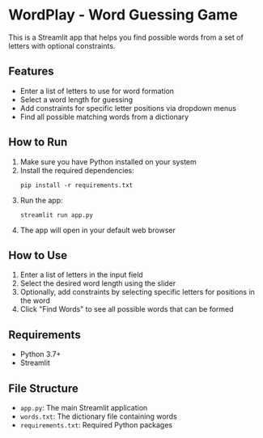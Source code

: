 # WordPlay - Word Guessing Game

This is a Streamlit app that helps you find possible words from a set of letters with optional constraints.

## Features

- Enter a list of letters to use for word formation
- Select a word length for guessing
- Add constraints for specific letter positions via dropdown menus
- Find all possible matching words from a dictionary

## How to Run

1. Make sure you have Python installed on your system
2. Install the required dependencies:
   ```
   pip install -r requirements.txt
   ```
3. Run the app:
   ```
   streamlit run app.py
   ```
4. The app will open in your default web browser

## How to Use

1. Enter a list of letters in the input field
2. Select the desired word length using the slider
3. Optionally, add constraints by selecting specific letters for positions in the word
4. Click "Find Words" to see all possible words that can be formed

## Requirements

- Python 3.7+
- Streamlit

## File Structure

- `app.py`: The main Streamlit application
- `words.txt`: The dictionary file containing words
- `requirements.txt`: Required Python packages 